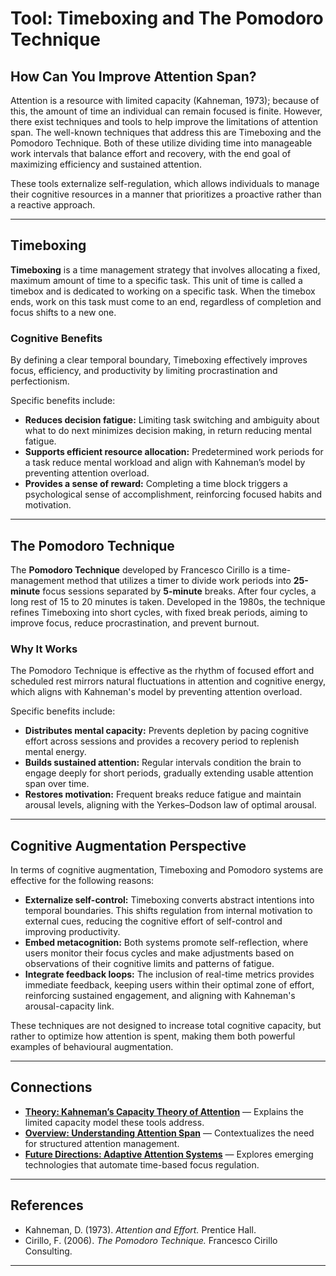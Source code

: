 # Tool: Timeboxing and The Pomodoro Technique

## How Can You Improve Attention Span?
Attention is a resource with limited capacity (Kahneman, 1973); because of this, the amount of time an individual can remain focused is finite. However, there exist techniques and tools to help improve the limitations of attention span. The well-known techniques that address this are Timeboxing and the Pomodoro Technique. Both of these utilize dividing time into manageable work intervals that balance effort and recovery, with the end goal of maximizing efficiency and sustained attention.

These tools externalize self-regulation, which allows individuals to manage their cognitive resources in a manner that prioritizes a proactive rather than a reactive approach.

---

## Timeboxing
**Timeboxing** is a time management strategy that involves allocating a fixed, maximum amount of time to a specific task. This unit of time is called a timebox and is dedicated to working on a specific task. When the timebox ends, work on this task must come to an end, regardless of completion and focus shifts to a new one.

### Cognitive Benefits
By defining a clear temporal boundary, Timeboxing effectively improves focus, efficiency, and productivity by limiting procrastination and perfectionism. 

Specific benefits include:
- **Reduces decision fatigue:** Limiting task switching and ambiguity about what to do next minimizes decision making, in return reducing mental fatigue.
- **Supports efficient resource allocation:** Predetermined work periods for a task reduce mental workload and align with Kahneman’s model by preventing attention overload.  
- **Provides a sense of reward:** Completing a time block triggers a psychological sense of accomplishment, reinforcing focused habits and motivation.

---

## The Pomodoro Technique

The **Pomodoro Technique** developed by Francesco Cirillo is a time-management method that utilizes a timer to divide work periods into **25-minute** focus sessions separated by **5-minute** breaks. After four cycles, a long rest of 15 to 20 minutes is taken. Developed in the 1980s, the technique refines Timeboxing into short cycles, with fixed break periods, aiming to improve focus, reduce procrastination, and prevent burnout. 

### Why It Works
The Pomodoro Technique is effective as the rhythm of focused effort and scheduled rest mirrors natural fluctuations in attention and cognitive energy, which aligns with Kahneman's model by preventing attention overload.

Specific benefits include:
- **Distributes mental capacity:** Prevents depletion by pacing cognitive effort across sessions and provides a recovery period to replenish mental energy.
- **Builds sustained attention:** Regular intervals condition the brain to engage deeply for short periods, gradually extending usable attention span over time.  
- **Restores motivation:** Frequent breaks reduce fatigue and maintain arousal levels, aligning with the Yerkes–Dodson law of optimal arousal.

---

## Cognitive Augmentation Perspective
In terms of cognitive augmentation, Timeboxing and Pomodoro systems are effective for the following reasons:
- **Externalize self-control:** Timeboxing converts abstract intentions into temporal boundaries. This shifts regulation from internal motivation to external cues, reducing the cognitive effort of self-control and improving productivity.
- **Embed metacognition:** Both systems promote self-reflection, where users monitor their focus cycles and make adjustments based on observations of their cognitive limits and patterns of fatigue. 
- **Integrate feedback loops:** The inclusion of real-time metrics provides immediate feedback, keeping users within their optimal zone of effort, reinforcing sustained engagement, and aligning with Kahneman's arousal-capacity link.

These techniques are not designed to increase total cognitive capacity, but rather to optimize how attention is spent, making them both powerful examples of behavioural augmentation.

---

## Connections
- [**Theory: Kahneman’s Capacity Theory of Attention**](Theory.md) — Explains the limited capacity model these tools address.  
- [**Overview: Understanding Attention Span**](Overview.md) — Contextualizes the need for structured attention management.  
- [**Future Directions: Adaptive Attention Systems**](Future_Directions.md) — Explores emerging technologies that automate time-based focus regulation.

---

## References
- Kahneman, D. (1973). *Attention and Effort.* Prentice Hall.  
- Cirillo, F. (2006). *The Pomodoro Technique.* Francesco Cirillo Consulting.

---
